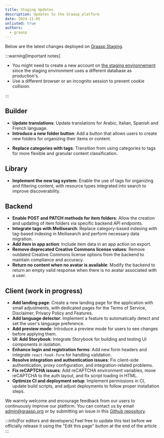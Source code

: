 ```yaml
---
title: Staging Updates
description: Updates to the Graasp platform
date: 2024-11-05
unlisted: true
authors:
  - graasp
---
```


Below are the latest changes deployed on [Graasp Staging](https://builder.stage.graasp.org).

:::warning[Important notes]

- You might need to create a new account on [the staging environnement](https://auth.stage.graasp.org) since the staging environment uses a different database as production's.
- Use a different browser or an incognito session to prevent cookie collision.

:::

<!-- Everything below this will not be shown in the post overview -->
<!-- truncate -->

## Builder

- **Update translations**: Update translations for Arabic, Italian, Spanish and French language.
- **Introduce a new folder button**: Add a button that allows users to create new folders for organizing their items or content.
<!-- TODO: add link to documentation -->
- **Replace categories with tags**: Transition from using categories to tags for more flexible and granular content classification.

## Library

<!-- TODO: add link to documentation -->

- **Implement the new tag system**: Enable the use of tags for organizing and filtering content, with resource types integrated into search to improve discoverability.

## Backend

- **Enable POST and PATCH methods for item folders**: Allow the creation and updating of item folders via specific backend API endpoints.
- **Integrate tags with Meilisearch**: Replace category-based indexing with tag-based indexing in Meilisearch and perform necessary data migration.
- **Add item in app action**: Include item data in an app action on export.
- **Remove deprecated Creative Commons license values**: Remove outdated Creative Commons license options from the backend to maintain compliance and accuracy.
- **Return no content when no avatar is available**: Modify the backend to return an empty valid response when there is no avatar associated with a user.

## Client (work in progress)

- **Add landing page**: Create a new landing page for the application with small adjustments, with dedicated pages for the Terms of Service, Disclaimer, Privacy Policy and Features.
- **Add language detector**: Implement a feature to automatically detect and set the user's language preference.
- **Add preview mode**: Introduce a preview mode for users to see changes before applying them.
- **UI: Add Storybook**: Integrate Storybook for building and testing UI components in isolation.
- **Enhance login and registration forms**: Add new form headers and integrate `react-hook-form` for handling validation.
- **Resolve integration and authentication issues**: Fix client-side authentication, proxy configuration, and integration-related problems.
- **Fix reCAPTCHA issues**: Add reCAPTCHA environment variables, move reCAPTCHA to the auth layout, and fix script loading in HTML.
- **Optimize CI and deployment setup**: Implement permissions in CI, update build scripts, and adjust deployments to follow proper installation steps.

<!-- Generic message -->

We warmly welcome and encourage feedback from our users to continuously improve our platform. You can contact us by email [admin@graasp.org](mailto:admin@graasp.org) or by submitting an issue in this [Github repository](https://github.com/graasp/graasp-feedback).

:::info[For editors and developers]
Feel free to update this text before we officially release it using the "Edit this page" button at the end of the article
:::
